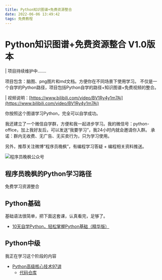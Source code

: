 ```yaml
---
title: Python知识图谱+免费资源整合
date: 2022-06-06 13:49:42
tags: 免费教程
---
```


# Python知识图谱+免费资源整合 V1.0版本

| 项目持续维护中.......

项目包含：脑图、png图片和md文档。方便你在不同场景下使用学习。
不仅是一个自学的Python路径，项目包括Python自学的路径+知识图谱+免费视频的整合。

| 视频说明：[https://www.bilibili.com/video/BV1Ry4y1m7Ai](https://www.bilibili.com/video/BV1Ry4y1m7Ai)

你按照这个图谱学习Python，完全可以自学成功。

我还建立了一个微信自学群，方便和我一起进步学习。我的微信号：python-office，加上我好友后，可以发送“我要学习”，我24小时内就会邀请你入群。
承诺：群内无收费、无广告、无买卖行为，只为学习使用。

另外，推荐关注微博“程序员晚枫”，有编程学习答疑 + 编程相关资料推送。

![程序员晚枫公众号](http://www.python4office.cn/images/account-display/%E7%AD%94%E7%96%91%E5%BE%AE%E5%8D%9A.jpg)



## 程序员晚枫的Python学习路径
免费学习资源整合

## Python基础
基础语法很简单，把下面这套课，认真看完，足够了。
- [10天自学Python，轻松掌握Python基础（精华版）](https://www.bilibili.com/video/BV1MM4y1G76j?spm_id_from=333.999.0.0)


## Python中级
我正在学习这个阶段的内容
- [Python高级核心技术97讲](https://www.acfun.cn/v/ac35152150_24)
    - [代码仓库](https://gitee.com/CoderWanFeng/python-course/tree/master/Python%E9%AB%98%E7%BA%A7%E6%A0%B8%E5%BF%83%E6%8A%80%E6%9C%AF97%E8%AE%B2)
